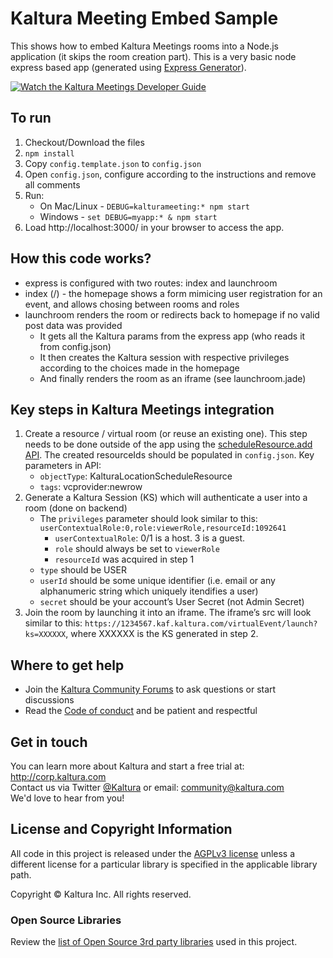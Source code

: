 # Kaltura Meeting Embed Sample

This shows how to embed Kaltura Meetings rooms into a Node.js application (it skips the room creation part).
This is a very basic node express based app (generated using [Express Generator](https://expressjs.com/en/starter/generator.html)).

[![Watch the Kaltura Meetings Developer Guide](https://cfvod.kaltura.com/p/2357341/sp/235734100/thumbnail/entry_id/1_un6d28q7/width/500/vid_sec/30/quality/100 "Watch the Kaltura Meetings Developer Guide")](https://pitch.kaltura-pitch.com/message/b68f06feaf6245816ec0c14f770ba97589c8f0c2a70d4cd038f2b2b94ed4)

## To run
1. Checkout/Download the files
1. `npm install`
1. Copy `config.template.json` to `config.json`
1. Open `config.json`, configure according to the instructions and remove all comments
1. Run:
   * On Mac/Linux - `DEBUG=kalturameeting:* npm start`
   * Windows - `set DEBUG=myapp:* & npm start`
1. Load http://localhost:3000/ in your browser to access the app.

## How this code works?
* express is configured with two routes: index and launchroom
* index (/) - the homepage shows a form mimicing user registration for an event, and allows chosing between rooms and roles
* launchroom renders the room or redirects back to homepage if no valid post data was provided
   * It gets all the Kaltura params from the express app (who reads it from config.json)
   * It then creates the Kaltura session with respective privileges according to the choices made in the homepage
   * And finally renders the room as an iframe (see launchroom.jade)

## Key steps in Kaltura Meetings integration
1. Create a resource / virtual room (or reuse an existing one). This step needs to be done outside of the app using the [scheduleResource.add API](https://developer.kaltura.com/console/service/scheduleResource/action/add). The created resourceIds should be populated in `config.json`. Key parameters in API:
   * `objectType`: KalturaLocationScheduleResource
   * `tags`: vcprovider:newrow
1. Generate a Kaltura Session (KS) which will authenticate a user into a room (done on backend)
   * The `privileges` parameter should look similar to this: `userContextualRole:0,role:viewerRole,resourceId:1092641`
      * `userContextualRole`: 0/1 is a host. 3 is a guest.
      * `role` should always be set to `viewerRole`
      * `resourceId` was acquired in step 1
   * `type` should be USER
   * `userId` should be some unique identifier (i.e. email or any alphanumeric string which uniquely itendifies a user)
   * `secret` should be your account’s User Secret (not Admin Secret)
1. Join the room by launching it into an iframe. The iframe’s src will look similar to this: `https://1234567.kaf.kaltura.com/virtualEvent/launch?ks=XXXXXX`, where XXXXXX is the KS generated in step 2.

## Where to get help
* Join the [Kaltura Community Forums](https://forum.kaltura.org/) to ask questions or start discussions
* Read the [Code of conduct](https://forum.kaltura.org/faq) and be patient and respectful

## Get in touch
You can learn more about Kaltura and start a free trial at: http://corp.kaltura.com    
Contact us via Twitter [@Kaltura](https://twitter.com/Kaltura) or email: community@kaltura.com  
We'd love to hear from you!

## License and Copyright Information
All code in this project is released under the [AGPLv3 license](http://www.gnu.org/licenses/agpl-3.0.html) unless a different license for a particular library is specified in the applicable library path.   

Copyright © Kaltura Inc. All rights reserved.

### Open Source Libraries
Review the [list of Open Source 3rd party libraries](open-source-libraries.md) used in this project.
